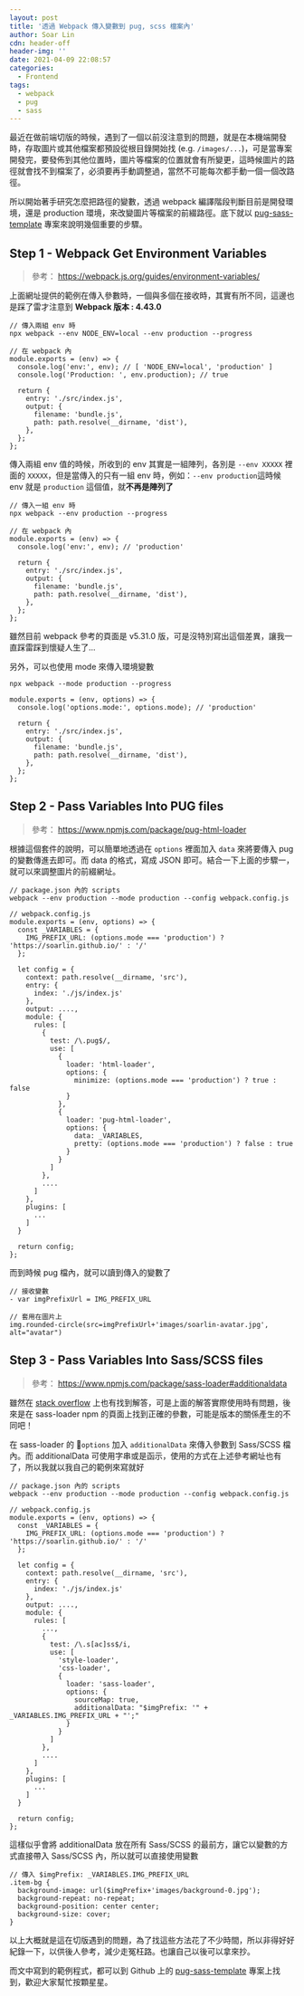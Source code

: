 ```yaml
---
layout: post
title: '透過 Webpack 傳入變數到 pug, scss 檔案內'
author: Soar Lin
cdn: header-off
header-img: ''
date: 2021-04-09 22:08:57
categories:
  - Frontend
tags:
  - webpack
  - pug
  - sass
---
```


最近在做前端切版的時候，遇到了一個以前沒注意到的問題，就是在本機端開發時，存取圖片或其他檔案都預設從根目錄開始找 (e.g. `/images/...`)，可是當專案開發完，要發佈到其他位置時，圖片等檔案的位置就會有所變更，這時候圖片的路徑就會找不到檔案了，必須要再手動調整過，當然不可能每次都手動一個一個改路徑。

所以開始著手研究怎麼把路徑的變數，透過 webpack 編譯階段判斷目前是開發環境，還是 production 環境，來改變圖片等檔案的前綴路徑。底下就以 [pug-sass-template](https://github.com/SoarLin/pug-sass-template) 專案來說明幾個重要的步驟。

<!-- more -->
## Step 1 - Webpack Get Environment Variables
> 參考： https://webpack.js.org/guides/environment-variables/

上面網址提供的範例在傳入參數時，一個與多個在接收時，其實有所不同，這邊也是踩了雷才注意到
**Webpack 版本 : 4.43.0**

```
// 傳入兩組 env 時
npx webpack --env NODE_ENV=local --env production --progress

// 在 webpack 內
module.exports = (env) => {
  console.log('env:', env); // [ 'NODE_ENV=local', 'production' ]
  console.log('Production: ', env.production); // true

  return {
    entry: './src/index.js',
    output: {
      filename: 'bundle.js',
      path: path.resolve(__dirname, 'dist'),
    },
  };
};
```
傳入兩組 env 值的時候，所收到的 env 其實是一組陣列，各別是 `--env XXXXX` 裡面的 `XXXXX`，但是當傳入的只有一組 env 時，例如：`--env production`這時候 env 就是 `production` 這個值，就**不再是陣列了**

```
// 傳入一組 env 時
npx webpack --env production --progress

// 在 webpack 內
module.exports = (env) => {
  console.log('env:', env); // 'production'

  return {
    entry: './src/index.js',
    output: {
      filename: 'bundle.js',
      path: path.resolve(__dirname, 'dist'),
    },
  };
};
```
雖然目前 webpack 參考的頁面是 v5.31.0 版，可是沒特別寫出這個差異，讓我一直踩雷踩到懷疑人生了...

另外，可以也使用 mode 來傳入環境變數
```
npx webpack --mode production --progress

module.exports = (env, options) => {
  console.log('options.mode:', options.mode); // 'production'

  return {
    entry: './src/index.js',
    output: {
      filename: 'bundle.js',
      path: path.resolve(__dirname, 'dist'),
    },
  };
};
```

## Step 2 - Pass Variables Into PUG files
> 參考： https://www.npmjs.com/package/pug-html-loader

根據這個套件的說明，可以簡單地透過在 `options` 裡面加入 `data` 來將要傳入 pug 的變數傳進去即可。而 data 的格式，寫成 JSON 即可。結合一下上面的步驟一，就可以來調整圖片的前綴網址。

```
// package.json 內的 scripts
webpack --env production --mode production --config webpack.config.js

// webpack.config.js
module.exports = (env, options) => {
  const _VARIABLES = {
    IMG_PREFIX_URL: (options.mode === 'production') ? 'https://soarlin.github.io/' : '/'
  };

  let config = {
    context: path.resolve(__dirname, 'src'),
    entry: {
      index: './js/index.js'
    },
    output: ....,
    module: {
      rules: [
        {
          test: /\.pug$/,
          use: [
            {
              loader: 'html-loader',
              options: {
                minimize: (options.mode === 'production') ? true : false
              }
            },
            {
              loader: 'pug-html-loader',
              options: {
                data: _VARIABLES,
                pretty: (options.mode === 'production') ? false : true
              }
            }
          ]
        },
        ....
      ]
    },
    plugins: [
      ...
    ]
  }

  return config;
};
```
而到時候 pug 檔內，就可以讀到傳入的變數了
```
// 接收變數
- var imgPrefixUrl = IMG_PREFIX_URL

// 套用在圖片上
img.rounded-circle(src=imgPrefixUrl+'images/soarlin-avatar.jpg', alt="avatar")
```

## Step 3 - Pass Variables Into Sass/SCSS files
> 參考： https://www.npmjs.com/package/sass-loader#additionaldata

雖然在 [stack overflow](https://stackoverflow.com/questions/60058352/pass-webpack-environment-variable-to-scss-file) 上也有找到解答，可是上面的解答實際使用時有問題，後來是在 sass-loader npm 的頁面上找到正確的參數，可能是版本的關係產生的不同吧！

在 sass-loader 的 `options` 加入 `additionalData` 來傳入參數到 Sass/SCSS 檔內。而 additionalData 可使用字串或是函示，使用的方式在上述參考網址也有了，所以我就以我自己的範例來寫就好
```
// package.json 內的 scripts
webpack --env production --mode production --config webpack.config.js

// webpack.config.js
module.exports = (env, options) => {
  const _VARIABLES = {
    IMG_PREFIX_URL: (options.mode === 'production') ? 'https://soarlin.github.io/' : '/'
  };

  let config = {
    context: path.resolve(__dirname, 'src'),
    entry: {
      index: './js/index.js'
    },
    output: ....,
    module: {
      rules: [
        ...,
        {
          test: /\.s[ac]ss$/i,
          use: [
            'style-loader',
            'css-loader',
            {
              loader: 'sass-loader',
              options: {
                sourceMap: true,
                additionalData: "$imgPrefix: '" + _VARIABLES.IMG_PREFIX_URL + "';"
              }
            }
          ]
        },
        ....
      ]
    },
    plugins: [
      ...
    ]
  }

  return config;
};
```

這樣似乎會將 additionalData 放在所有 Sass/SCSS 的最前方，讓它以變數的方式直接帶入 Sass/SCSS 內，所以就可以直接使用變數
```
// 傳入 $imgPrefix: _VARIABLES.IMG_PREFIX_URL
.item-bg {
  background-image: url($imgPrefix+'images/background-0.jpg');
  background-repeat: no-repeat;
  background-position: center center;
  background-size: cover;
}
```

以上大概就是這在切版遇到的問題，為了找這些方法花了不少時間，所以非得好好紀錄一下，以供後人參考，減少走冤枉路。也讓自己以後可以拿來抄。

而文中寫到的範例程式，都可以到 Github 上的 [pug-sass-template](https://github.com/SoarLin/pug-sass-template) 專案上找到，歡迎大家幫忙按顆星星。